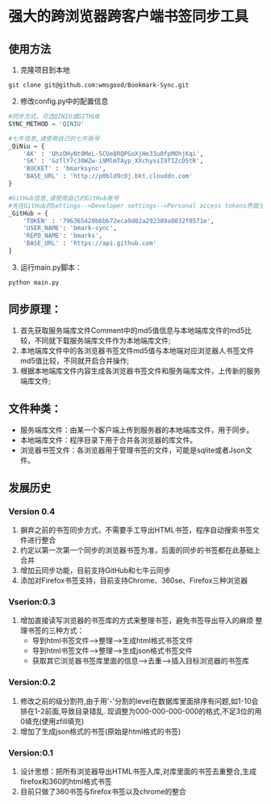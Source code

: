# 强大的跨浏览器跨客户端书签同步工具

## 使用方法
1. 克隆项目到本地
```
git clone git@github.com:wmsgood/Bookmark-Sync.git
```
2. 修改config.py中的配置信息
```python
#同步方式，可选QINIU或GITHUB
SYNC_METHOD = 'QINIU'

#七牛信息,请使用自己的七牛账号
_QiNiu = {
    'AK' : 'UhzOHyNt0MeL-5CUe8RQPGoXjHe33u0fpMOhjKqi', 
    'SK' : 'GzTlY7c30WZw-i9MlmTAyp_XXchyxsI9TIZcD5tR', 
    'BUCKET' : 'bmarksync', 
    'BASE_URL' : 'http://p0bld9c0j.bkt.clouddn.com'    
}

#GitHub信息,请使用自己的GitHub账号
#先在GitHub的Settings-->Developer settings-->Personal access tokens界面生成token值
_GitHub = {
    'TOKEN' : '796365420b6bb72eca9d02a292309a8032f0571e', 
    'USER_NAME': 'bmark-sync',
    'REPO_NAME': 'bmarks',
    'BASE_URL' : 'https://api.github.com'
}

```
3. 运行main.py脚本：
```
python main.py
```

## 同步原理：
1. 首先获取服务端库文件Comment中的md5值信息与本地端库文件的md5比较，不同就下载服务端库文件作为本地端库文件;
2. 本地端库文件中的各浏览器书签文件md5值与本地端对应浏览器人书签文件md5值比较，不同就开启合并操作;
3. 根据本地端库文件内容生成各浏览器书签文件和服务端库文件，上传新的服务端库文件;

## 文件种类：
* 服务端库文件：由某一个客户端上传到服务器的本地端库文件，用于同步。
* 本地端库文件：程序目录下用于合并各浏览器的库文件。
* 浏览器书签文件：各浏览器用于管理书签的文件，可能是sqlite或者Json文件。

## 发展历史

### Version 0.4
1. 摒弃之前的书签同步方式，不需要手工导出HTML书签，程序自动搜索书签文件进行整合
2. 约定以第一次第一个同步的浏览器书签为准，后面的同步的书签都在此基础上合并
3. 增加云同步功能，目前支持GitHub和七牛云同步
4. 添加对Firefox书签支持，目前支持Chrome、360se、Firefox三种浏览器

### Vserion:0.3
1. 增加直接读写浏览器的书签库的方式来整理书签，避免书签导出导入的麻烦
整理书签的三种方式：
    * 导到html书签文件-->整理-->生成html格式书签文件
    * 导到html书签文件-->整理-->生成json格式书签文件
    * 获取其它浏览器书签库里面的信息-->去重-->插入目标浏览器的书签库

### Version:0.2
1. 修改之前的级分割符,由于用'-'分割的level在数据库里面排序有问题,如1-10会排在1-2前面,导致目录错乱.
  现调整为000-000-000-000的格式,不足3位的用0填充(使用zfill填充)
2. 增加了生成json格式的书签(原始是html格式的书签)

### Version:0.1
1. 设计思想：把所有浏览器导出HTML书签入库,对库里面的书签去重整合,生成firefox和360的html格式书签
2. 目前只做了360书签与firefox书签以及chrome的整合
